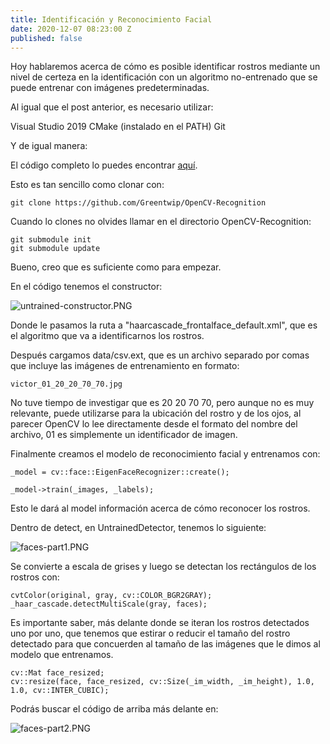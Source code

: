 ```yaml
---
title: Identificación y Reconocimiento Facial
date: 2020-12-07 08:23:00 Z
published: false
---
```


Hoy hablaremos acerca de cómo es posible identificar rostros mediante un nivel de certeza en la identificación con un algoritmo no-entrenado que se puede entrenar con imágenes predeterminadas.

Al igual que el post anterior, es necesario utilizar:

Visual Studio 2019
CMake (instalado en el PATH)
Git

Y de igual manera:

El código completo lo puedes encontrar [aquí](https://github.com/Greentwip/OpenCV-Recognition/).

Esto es tan sencillo como clonar con:

```
git clone https://github.com/Greentwip/OpenCV-Recognition
```

Cuando lo clones no olvides llamar en el directorio OpenCV-Recognition:

```
git submodule init
git submodule update
```

Bueno, creo que es suficiente como para empezar.

En el código tenemos el constructor:

![untrained-constructor.PNG](/uploads/untrained-constructor.PNG)

Donde le pasamos la ruta a "haarcascade_frontalface_default.xml", que es el algoritmo que va a identificarnos los rostros.

Después cargamos data/csv.ext, que es un archivo separado por comas que incluye las imágenes de entrenamiento en formato:

```
victor_01_20_20_70_70.jpg
```

No tuve tiempo de investigar que es 20 20 70 70, pero aunque no es muy relevante, puede utilizarse para la ubicación del rostro y de los ojos, al parecer OpenCV lo lee directamente desde el formato del nombre del archivo, 01 es simplemente un identificador de imagen.

Finalmente creamos el modelo de reconocimiento facial y entrenamos con:

```
_model = cv::face::EigenFaceRecognizer::create();

_model->train(_images, _labels);

```

Esto le dará al model información acerca de cómo reconocer los rostros.

Dentro de detect, en UntrainedDetector, tenemos lo siguiente:

![faces-part1.PNG](/uploads/faces-part1.PNG)

Se convierte a escala de grises y luego se detectan los rectángulos de los rostros con:

```
cvtColor(original, gray, cv::COLOR_BGR2GRAY);
_haar_cascade.detectMultiScale(gray, faces);
```

Es importante saber, más delante donde se iteran los rostros detectados uno por uno, que tenemos que estirar o reducir el tamaño del rostro detectado para que concuerden al tamaño de las imágenes que le dimos al modelo que entrenamos.

```
cv::Mat face_resized;
cv::resize(face, face_resized, cv::Size(_im_width, _im_height), 1.0, 1.0, cv::INTER_CUBIC);
```

Podrás buscar el código de arriba más delante en:

![faces-part2.PNG](/uploads/faces-part2.PNG)


